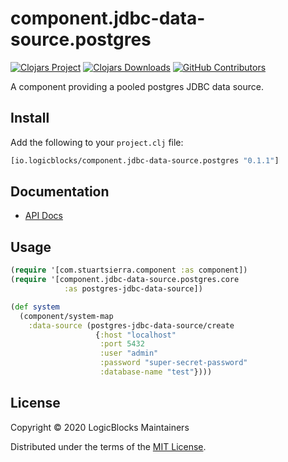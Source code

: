 # component.jdbc-data-source.postgres

[![Clojars Project](https://img.shields.io/clojars/v/io.logicblocks/component.jdbc-data-source.postgres.svg)](https://clojars.org/io.logicblocks/component.jdbc-data-source.postgres)
[![Clojars Downloads](https://img.shields.io/clojars/dt/io.logicblocks/component.jdbc-data-source.postgres.svg)](https://clojars.org/io.logicblocks/component.jdbc-data-source.postgres)
[![GitHub Contributors](https://img.shields.io/github/contributors-anon/logicblocks/component.jdbc-data-source.postgres.svg)](https://github.com/logicblocks/component.jdbc-data-source.postgres/graphs/contributors)

A component providing a pooled postgres JDBC data source.

## Install

Add the following to your `project.clj` file:

```clj
[io.logicblocks/component.jdbc-data-source.postgres "0.1.1"]
```

## Documentation

* [API Docs](https://logicblocks.github.io/component.jdbc-data-source.postgres/index.html)

## Usage

```clojure
(require '[com.stuartsierra.component :as component])
(require '[component.jdbc-data-source.postgres.core 
            :as postgres-jdbc-data-source])

(def system
  (component/system-map
    :data-source (postgres-jdbc-data-source/create
                   {:host "localhost"
                    :port 5432
                    :user "admin"
                    :password "super-secret-password"
                    :database-name "test"})))
```

## License

Copyright &copy; 2020 LogicBlocks Maintainers

Distributed under the terms of the 
[MIT License](http://opensource.org/licenses/MIT).
